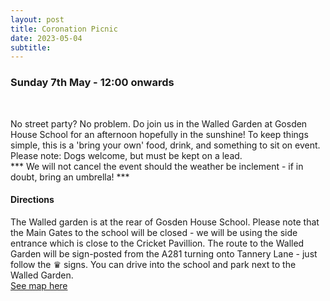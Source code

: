 ```yaml
---
layout: post
title: Coronation Picnic 
date: 2023-05-04
subtitle: 
---
```

### Sunday 7th May - 12:00 onwards ###
<br>

No street party?  No problem.  Do join us in the Walled Garden at Gosden House School for an afternoon hopefully in the sunshine!  To keep things simple, this is a 'bring your own' food, drink, and something to sit on event.  Please note:  Dogs welcome, but must be kept on a lead.  <br>
*** We will not cancel the event should the weather be inclement - if in doubt, bring an umbrella! ***

#### Directions ####

The Walled garden is at the rear of Gosden House School.  Please note that the Main Gates to the school will be closed - we will be using the side entrance which is close to the Cricket Pavillion. The route to the Walled Garden will be sign-posted from the A281 turning onto Tannery Lane  - just follow the ♛ signs.   You can drive into the school and park next to the Walled Garden. <br>
[See map here]({{site_url}}./coronation-picnic-map)

